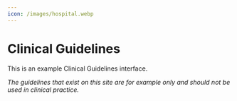 ```yaml
---
icon: /images/hospital.webp
---
```


# Clinical Guidelines

This is an example Clinical Guidelines interface.

*The guidelines that exist on this site are for example only and should not be used in clinical practice.*